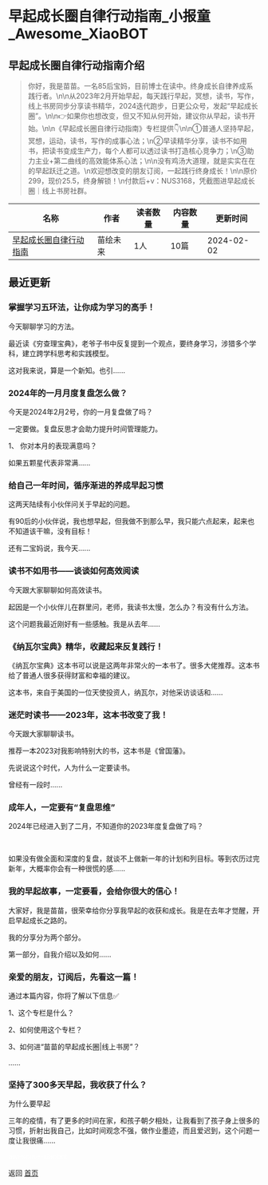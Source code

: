 # 早起成长圈自律行动指南_小报童_Awesome_XiaoBOT

## 早起成长圈自律行动指南介绍
> 你好，我是苗苗。一名85后宝妈，目前博士在读中。终身成长自律养成系践行者。\n\n从2023年2月开始早起，每天践行早起，冥想，读书，写作，线上书房同步分享读书精华，2024迭代跑步，日更公众号，发起“早起成长圈”。\n\n👉如果你也想改变，但又不知从何开始，建议你从早起，读书开始。\n\n《早起成长圈自律行动指南》专栏提供👇\n\n①普通人坚持早起，冥想，运动，读书，写作的成事心法；\n②早读精华分享，读书不如用书，把读书变成生产力，每个人都可以透过读书打造核心竞争力；\n③助力主业+第二曲线的高效能体系心法；\n\n没有鸡汤大道理，就是实实在在的早起跃迁之道。\n欢迎想改变的朋友订阅，一起践行终身成长！\n\n原价299，现价25.5，终身解锁！\n付款后+v：NUS3168，凭截图进早起成长圈｜线上书房社群。  
  


|名称|作者|读者数量|内容数量|更新时间|
|---|---|---|---|---|
|[早起成长圈自律行动指南](https://xiaobot.net/p/chengzhangquan?refer=0b133df9-27dc-423b-8101-639049001c13)|苗绘未来|1人|10篇|2024-02-02|

## 最近更新
### 掌握学习五环法，让你成为学习的高手！

今天聊聊学习的方法。

最近读《穷查理宝典》，老爷子书中反复提到一个观点，要终身学习，涉猎多个学科，建立跨学科思考和实践模型。

这对我来说，算是一个新知。也引......

### 2024年的一月月度复盘怎么做？

今天是2024年2月2号，你的一月复盘做了吗？

一定要做。复盘反思才会助力提升时间管理能力。

1、 你对本月的表现满意吗？

如果五颗星代表非常满......

### 给自己一年时间，循序渐进的养成早起习惯

这两天陆续有小伙伴问关于早起的问题。

有90后的小伙伴说，我也想早起，但我做不到那么早，我只能六点起来，起来也不知道该干嘛，没有目标！

还有二宝妈说，我今天......

### 读书不如用书——谈谈如何高效阅读

今天跟大家聊聊如何高效读书。

起因是一个小伙伴儿在群里问，老师，我读书太慢，怎么办？有没有什么方法。

这个问题我最近刚好有一些感触。我是从去年......

### 《纳瓦尔宝典》精华，收藏起来反复践行！

《纳瓦尔宝典》这本书可以说是这两年非常火的一本书了。很多大佬推荐。这本书给了普通人很多获得财富和幸福的建议。

这本书，来自于美国的一位天使投资人，纳瓦尔，对他采访谈话和......

### 迷茫时读书——2023年，这本书改变了我！

今天跟大家聊聊读书。

推荐一本2023对我影响特别大的书，这本书是《曾国藩》。

先说说这个时代，人为什么一定要读书。

曾经有一段时......

### 成年人，一定要有“复盘思维”

2024年已经进入到了二月，不知道你的2023年度复盘做了吗？

​

如果没有做全面和深度的复盘，就谈不上做新一年的计划和列目标。等到农历过完新年，大概率你会有一种很慌的感......

### 我的早起故事，一定要看，会给你很大的信心！

大家好，我是苗苗，很荣幸给你分享我早起的收获和成长。我是在去年才觉醒，开启早起成长之路的。

我的分享分为两个部分。

第一部分，自我介绍以及如何......

### 亲爱的朋友，订阅后，先看这一篇！

通过本篇内容，你将了解以下信息✅

1、这个专栏是什么？

2、如何使用这个专栏？

3、如何进“苗苗的早起成长圈|线上书房”？

......

### 坚持了300多天早起，我收获了什么？

为什么要早起

三年的疫情，有了更多的时间在家，和孩子朝夕相处，让我看到了孩子身上很多的习惯，折射出我自己，比如时间观念不强，做作业墨迹，而且爱迟到，这个问题一度让我很痛......


<a href="https://github.com/Reno9527/awesome-xiaobot" style="color: white; text-decoration: none;">awesome-xiaobot</a>

返回 [首页](../README.md)
